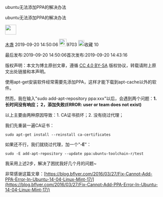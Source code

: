 ubuntu无法添加PPA的解决办法

ubuntu无法添加PPA的解决办法

<img width="36" height="32" src=":/f18c3a174c1c47bf8334eea416dfd763"/>

[木盏](https://me.csdn.net/leviopku) 2019-09-20 14:50:06 <img width="24" height="24" src=":/5458cf4cd75947e58b81fb1b29a61a22"/>9703 <a id="blog_detail_zk_collection"></a><img width="20" height="20" src="../../_resources/a4a6fdfbf6be4b7092af90fc959a91c4.png"/>收藏 10 

最后发布:2019-09-20 14:50:06首次发布:2019-09-20 14:43:16

版权声明：本文为博主原创文章，遵循 [CC 4.0 BY-SA](http://creativecommons.org/licenses/by-sa/4.0/) 版权协议，转载请附上原文出处链接和本声明。

使用apt-get安装软件经常需要先添加PPA，这样才能下载到apt-cache以外的软件。

然而，我在输入"sudo add-apt-repository ppa:xxx"以后，会遇到两个问题：**1\. 长时间没有响应； 2，添加失败(ERROR: user or team does not exist)**

以上主要由两种原因导致：1\. CA证书损坏；2. 没有绕过代理；

我们先重装一遍CA证书：

```
sudo apt-get install --reinstall ca-certificates
```

如果还不行，我们就绕过代理，加一个"**-E**"：

```
sudo -E add-apt-repository --update ppa:ubuntu-toolchain-r/test
```

我采用上述2步，解决了困扰我好几个月的问题~

非常感谢这篇文章：[https://blog.bflyer.com/2016/03/27/Fix-Cannot-Add-PPA-Error-In-Ubuntu-14-04-Linux-Mint-17/](https://blog.bflyer.com/2016/03/27/Fix-Cannot-Add-PPA-Error-In-Ubuntu-14-04-Linux-Mint-17/)